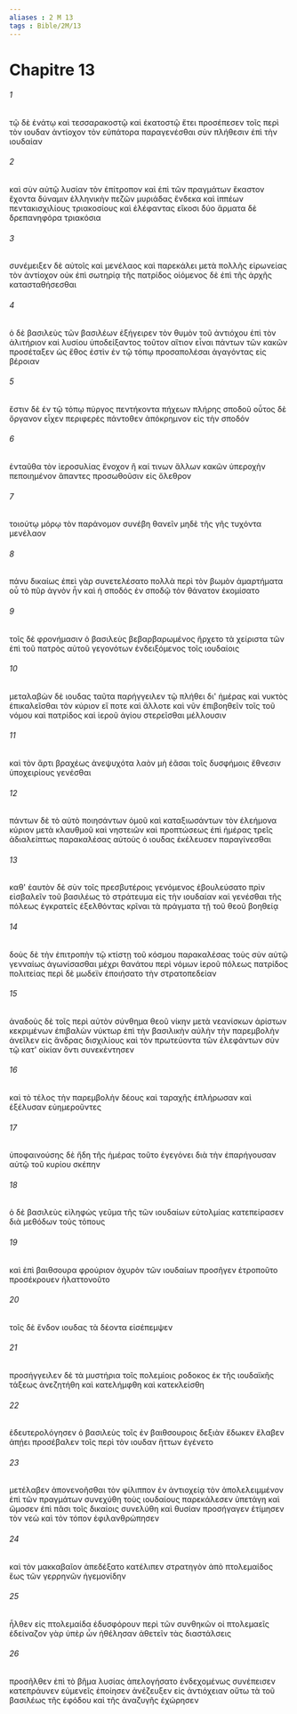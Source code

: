 ```yaml
---
aliases : 2 M 13
tags : Bible/2M/13
---
```


# Chapitre 13

###### 1
τῷ δὲ ἐνάτῳ καὶ τεσσαρακοστῷ καὶ ἑκατοστῷ ἔτει προσέπεσεν τοῖς περὶ τὸν ιουδαν ἀντίοχον τὸν εὐπάτορα παραγενέσθαι σὺν πλήθεσιν ἐπὶ τὴν ιουδαίαν
###### 2
καὶ σὺν αὐτῷ λυσίαν τὸν ἐπίτροπον καὶ ἐπὶ τῶν πραγμάτων ἕκαστον ἔχοντα δύναμιν ἑλληνικὴν πεζῶν μυριάδας ἕνδεκα καὶ ἱππέων πεντακισχιλίους τριακοσίους καὶ ἐλέφαντας εἴκοσι δύο ἅρματα δὲ δρεπανηφόρα τριακόσια
###### 3
συνέμειξεν δὲ αὐτοῖς καὶ μενέλαος καὶ παρεκάλει μετὰ πολλῆς εἰρωνείας τὸν ἀντίοχον οὐκ ἐπὶ σωτηρίᾳ τῆς πατρίδος οἰόμενος δὲ ἐπὶ τῆς ἀρχῆς κατασταθήσεσθαι
###### 4
ὁ δὲ βασιλεὺς τῶν βασιλέων ἐξήγειρεν τὸν θυμὸν τοῦ ἀντιόχου ἐπὶ τὸν ἀλιτήριον καὶ λυσίου ὑποδείξαντος τοῦτον αἴτιον εἶναι πάντων τῶν κακῶν προσέταξεν ὡς ἔθος ἐστὶν ἐν τῷ τόπῳ προσαπολέσαι ἀγαγόντας εἰς βέροιαν
###### 5
ἔστιν δὲ ἐν τῷ τόπῳ πύργος πεντήκοντα πήχεων πλήρης σποδοῦ οὗτος δὲ ὄργανον εἶχεν περιφερὲς πάντοθεν ἀπόκρημνον εἰς τὴν σποδόν
###### 6
ἐνταῦθα τὸν ἱεροσυλίας ἔνοχον ἢ καί τινων ἄλλων κακῶν ὑπεροχὴν πεποιημένον ἅπαντες προσωθοῦσιν εἰς ὄλεθρον
###### 7
τοιούτῳ μόρῳ τὸν παράνομον συνέβη θανεῖν μηδὲ τῆς γῆς τυχόντα μενέλαον
###### 8
πάνυ δικαίως ἐπεὶ γὰρ συνετελέσατο πολλὰ περὶ τὸν βωμὸν ἁμαρτήματα οὗ τὸ πῦρ ἁγνὸν ἦν καὶ ἡ σποδός ἐν σποδῷ τὸν θάνατον ἐκομίσατο
###### 9
τοῖς δὲ φρονήμασιν ὁ βασιλεὺς βεβαρβαρωμένος ἤρχετο τὰ χείριστα τῶν ἐπὶ τοῦ πατρὸς αὐτοῦ γεγονότων ἐνδειξόμενος τοῖς ιουδαίοις
###### 10
μεταλαβὼν δὲ ιουδας ταῦτα παρήγγειλεν τῷ πλήθει δι' ἡμέρας καὶ νυκτὸς ἐπικαλεῖσθαι τὸν κύριον εἴ ποτε καὶ ἄλλοτε καὶ νῦν ἐπιβοηθεῖν τοῖς τοῦ νόμου καὶ πατρίδος καὶ ἱεροῦ ἁγίου στερεῖσθαι μέλλουσιν
###### 11
καὶ τὸν ἄρτι βραχέως ἀνεψυχότα λαὸν μὴ ἐᾶσαι τοῖς δυσφήμοις ἔθνεσιν ὑποχειρίους γενέσθαι
###### 12
πάντων δὲ τὸ αὐτὸ ποιησάντων ὁμοῦ καὶ καταξιωσάντων τὸν ἐλεήμονα κύριον μετὰ κλαυθμοῦ καὶ νηστειῶν καὶ προπτώσεως ἐπὶ ἡμέρας τρεῖς ἀδιαλείπτως παρακαλέσας αὐτοὺς ὁ ιουδας ἐκέλευσεν παραγίνεσθαι
###### 13
καθ' ἑαυτὸν δὲ σὺν τοῖς πρεσβυτέροις γενόμενος ἐβουλεύσατο πρὶν εἰσβαλεῖν τοῦ βασιλέως τὸ στράτευμα εἰς τὴν ιουδαίαν καὶ γενέσθαι τῆς πόλεως ἐγκρατεῖς ἐξελθόντας κρῖναι τὰ πράγματα τῇ τοῦ θεοῦ βοηθείᾳ
###### 14
δοὺς δὲ τὴν ἐπιτροπὴν τῷ κτίστῃ τοῦ κόσμου παρακαλέσας τοὺς σὺν αὐτῷ γενναίως ἀγωνίσασθαι μέχρι θανάτου περὶ νόμων ἱεροῦ πόλεως πατρίδος πολιτείας περὶ δὲ μωδεϊν ἐποιήσατο τὴν στρατοπεδείαν
###### 15
ἀναδοὺς δὲ τοῖς περὶ αὐτὸν σύνθημα θεοῦ νίκην μετὰ νεανίσκων ἀρίστων κεκριμένων ἐπιβαλὼν νύκτωρ ἐπὶ τὴν βασιλικὴν αὐλὴν τὴν παρεμβολὴν ἀνεῖλεν εἰς ἄνδρας δισχιλίους καὶ τὸν πρωτεύοντα τῶν ἐλεφάντων σὺν τῷ κατ' οἰκίαν ὄντι συνεκέντησεν
###### 16
καὶ τὸ τέλος τὴν παρεμβολὴν δέους καὶ ταραχῆς ἐπλήρωσαν καὶ ἐξέλυσαν εὐημεροῦντες
###### 17
ὑποφαινούσης δὲ ἤδη τῆς ἡμέρας τοῦτο ἐγεγόνει διὰ τὴν ἐπαρήγουσαν αὐτῷ τοῦ κυρίου σκέπην
###### 18
ὁ δὲ βασιλεὺς εἰληφὼς γεῦμα τῆς τῶν ιουδαίων εὐτολμίας κατεπείρασεν διὰ μεθόδων τοὺς τόπους
###### 19
καὶ ἐπὶ βαιθσουρα φρούριον ὀχυρὸν τῶν ιουδαίων προσῆγεν ἐτροποῦτο προσέκρουεν ἠλαττονοῦτο
###### 20
τοῖς δὲ ἔνδον ιουδας τὰ δέοντα εἰσέπεμψεν
###### 21
προσήγγειλεν δὲ τὰ μυστήρια τοῖς πολεμίοις ροδοκος ἐκ τῆς ιουδαϊκῆς τάξεως ἀνεζητήθη καὶ κατελήμφθη καὶ κατεκλείσθη
###### 22
ἐδευτερολόγησεν ὁ βασιλεὺς τοῖς ἐν βαιθσουροις δεξιὰν ἔδωκεν ἔλαβεν ἀπῄει προσέβαλεν τοῖς περὶ τὸν ιουδαν ἥττων ἐγένετο
###### 23
μετέλαβεν ἀπονενοῆσθαι τὸν φίλιππον ἐν ἀντιοχείᾳ τὸν ἀπολελειμμένον ἐπὶ τῶν πραγμάτων συνεχύθη τοὺς ιουδαίους παρεκάλεσεν ὑπετάγη καὶ ὤμοσεν ἐπὶ πᾶσι τοῖς δικαίοις συνελύθη καὶ θυσίαν προσήγαγεν ἐτίμησεν τὸν νεὼ καὶ τὸν τόπον ἐφιλανθρώπησεν
###### 24
καὶ τὸν μακκαβαῖον ἀπεδέξατο κατέλιπεν στρατηγὸν ἀπὸ πτολεμαίδος ἕως τῶν γερρηνῶν ἡγεμονίδην
###### 25
ἦλθεν εἰς πτολεμαίδα ἐδυσφόρουν περὶ τῶν συνθηκῶν οἱ πτολεμαεῖς ἐδείναζον γὰρ ὑπὲρ ὧν ἠθέλησαν ἀθετεῖν τὰς διαστάλσεις
###### 26
προσῆλθεν ἐπὶ τὸ βῆμα λυσίας ἀπελογήσατο ἐνδεχομένως συνέπεισεν κατεπράυνεν εὐμενεῖς ἐποίησεν ἀνέζευξεν εἰς ἀντιόχειαν οὕτω τὰ τοῦ βασιλέως τῆς ἐφόδου καὶ τῆς ἀναζυγῆς ἐχώρησεν
